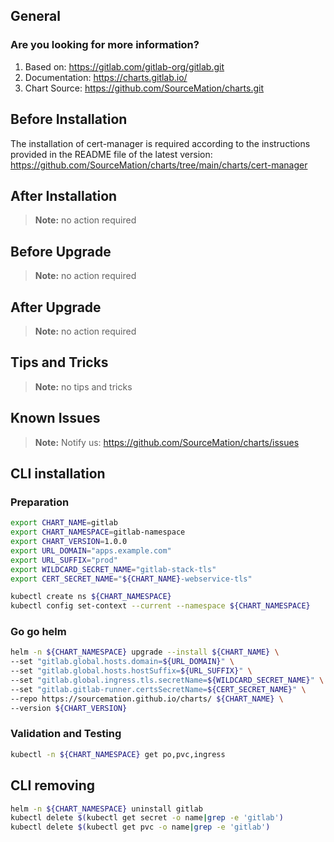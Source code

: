 ## General

### Are you looking for more information?

1. Based on: https://gitlab.com/gitlab-org/gitlab.git
2. Documentation: https://charts.gitlab.io/
3. Chart Source: https://github.com/SourceMation/charts.git


## Before Installation

The installation of cert-manager is required according to the instructions
provided in the README file of the latest version:
https://github.com/SourceMation/charts/tree/main/charts/cert-manager

## After Installation

> **Note:**
> no action required

## Before Upgrade

> **Note:**
> no action required

## After Upgrade

> **Note:**
> no action required


## Tips and Tricks

> **Note:**
> no tips and tricks


## Known Issues

> **Note:**
> Notify us: https://github.com/SourceMation/charts/issues

## CLI installation

### Preparation

```bash
export CHART_NAME=gitlab
export CHART_NAMESPACE=gitlab-namespace
export CHART_VERSION=1.0.0
export URL_DOMAIN="apps.example.com"
export URL_SUFFIX="prod"
export WILDCARD_SECRET_NAME="gitlab-stack-tls"
export CERT_SECRET_NAME="${CHART_NAME}-webservice-tls"

kubectl create ns ${CHART_NAMESPACE}
kubectl config set-context --current --namespace ${CHART_NAMESPACE}

```

### Go go helm

``` bash
helm -n ${CHART_NAMESPACE} upgrade --install ${CHART_NAME} \
--set "gitlab.global.hosts.domain=${URL_DOMAIN}" \
--set "gitlab.global.hosts.hostSuffix=${URL_SUFFIX}" \
--set "gitlab.global.ingress.tls.secretName=${WILDCARD_SECRET_NAME}" \
--set "gitlab.gitlab-runner.certsSecretName=${CERT_SECRET_NAME}" \
--repo https://sourcemation.github.io/charts/ ${CHART_NAME} \
--version ${CHART_VERSION}

```

### Validation and Testing

```bash
kubectl -n ${CHART_NAMESPACE} get po,pvc,ingress

```

## CLI removing

```bash
helm -n ${CHART_NAMESPACE} uninstall gitlab
kubectl delete $(kubectl get secret -o name|grep -e 'gitlab')
kubectl delete $(kubectl get pvc -o name|grep -e 'gitlab')

```
